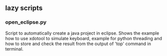 ## lazy scripts

### open_eclipse.py

Script to automatically create a java project in eclipse.
Shows the example how to use xdotool to simulate keyboard, example for python threading and how to store and check the result from the output of 'top' command in terminal.
